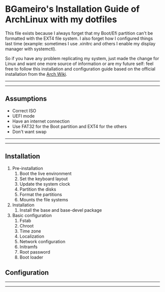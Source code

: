 # BGameiro's Installation Guide of ArchLinux with my dotfiles

This file exists because I always forget that my Boot/Efi partition can't be formatted with the EXT4 file system. I also forget how I configured things last time (example: sometimes I use .xinitrc and others I enable my display manager with systemctl).

So if you have any problem replicating my system, just made the change for Linux and want one more source of information or are my future self: feel free to follow this installation and configuration guide based on the official installation from the [Arch Wiki](https://wiki.archlinux.org/index.php/Installation_guide#Network_configuration).

***
***

## Assumptions

*   Correct ISO
*   UEFI mode
*   Have an internet connection
*   Use FAT32 for the Boot partition and EXT4 for the others
*   Don't want swap

***
***

##  Installation

1.  Pre-installation
    1.  Boot the live environment
    2.  Set the keyboard layout
    3.  Update the system clock
    4.  Partition the disks
    5.  Format the partitions
    6.  Mounts the file systems
2.  Installation
    1.  Install the base and base-devel package
3.  Basic configuration
    1.  Fstab
    2.  Chroot
    3.  Time zone
    4.  Localization
    5.  Network configuration
    6.  Initramfs
    7.  Root password
    8.  Boot loader
##  Configuration

***
***